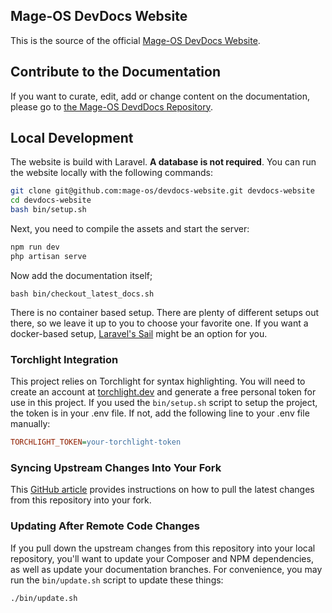 ## Mage-OS DevDocs Website

This is the source of the official [Mage-OS DevDocs Website](https://devdocs.mage-os.org).

## Contribute to the Documentation

If you want to curate, edit, add or change content on the documentation, please go
to [the Mage-OS DevdDocs Repository](https://github.com/mage-os/devdocs).

## Local Development
The website is build with Laravel. **A database is not required**. You can run the website locally with the following
commands:

```bash
git clone git@github.com:mage-os/devdocs-website.git devdocs-website
cd devdocs-website
bash bin/setup.sh
```

Next, you need to compile the assets and start the server:

```bash
npm run dev
php artisan serve
```

Now add the documentation itself;

```
bash bin/checkout_latest_docs.sh
```

There is no container based setup. There are plenty of different setups out there, so we leave it up to you to choose
your favorite one. If you want a docker-based setup, [Laravel's Sail](https://laravel.com/docs/10.x/sail) might be an 
option for you. 

### Torchlight Integration

This project relies on Torchlight for syntax highlighting. You will need to create an account
at [torchlight.dev](https://torchlight.dev/) and generate a free personal token for use in this project. If you used 
the `bin/setup.sh` script to setup the project, the token is in your .env file. If not, add the following line to your
.env file manually:

```ini
TORCHLIGHT_TOKEN=your-torchlight-token
```

### Syncing Upstream Changes Into Your Fork

This [GitHub article](https://help.github.com/en/articles/syncing-a-fork) provides instructions on how to pull the
latest changes from this repository into your fork.

### Updating After Remote Code Changes

If you pull down the upstream changes from this repository into your local repository, you'll want to update your
Composer and NPM dependencies, as well as update your documentation branches. For convenience, you may run
the `bin/update.sh` script to update these things:

```bash
./bin/update.sh
```
